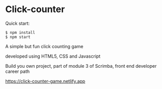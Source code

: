 # Click-counter

Quick start:

```
$ npm install
$ npm start
````

A simple but fun click counting game

developed using HTML5, CSS and Javascript

Build you own project, part of module 3 of Scrimba, front end developer career path

https://click-counter-game.netlify.app
